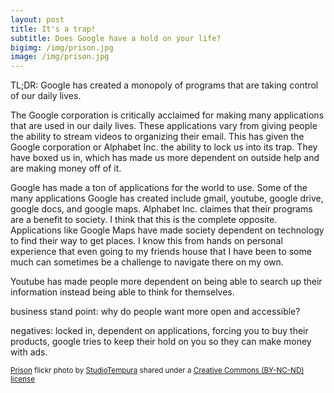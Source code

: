 ```yaml
---
layout: post
title: It's a trap!
subtitle: Does Google have a hold on your life?
bigimg: /img/prison.jpg
image: /img/prison.jpg
---
```

TL;DR: Google has created a monopoly of programs that are taking control of our daily lives.

The Google corporation is critically acclaimed for making many applications that are used in our daily lives. These applications vary from giving people the ability to stream videos to organizing their email. This has given the Google corporation or Alphabet Inc. the ability to lock us into its trap. They have boxed us in, which has made us more dependent on outside help and are making money off of it.

Google has made a ton of applications for the world to use. Some of the many applications Google has created include gmail, youtube, google drive, google docs, and google maps. Alphabet Inc. claimes that their programs are a benefit to society. I think that this is the complete opposite. Applications like Google Maps have made society dependent on technology to find their way to get places. I know this from hands on personal experience that even going to my friends house that I have been to some much can sometimes be a challenge to navigate there on my own.



 Youtube has made people more dependent on being able to search up their information instead being able to think for themselves.

business stand point: why do people want more open and accessible?   

negatives: locked in, dependent on applications, forcing you to buy their products, google tries to keep their hold on you so they can make money with ads.


<small><a title="Prison" href="https://flickr.com/photos/zero101/4014410294">Prison</a> flickr photo by <a href="https://flickr.com/people/zero101">StudioTempura</a> shared under a <a href="https://creativecommons.org/licenses/by-nc-nd/2.0/">Creative Commons (BY-NC-ND) license</a> </small>

